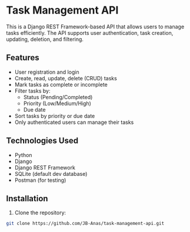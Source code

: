 
# Task Management API

This is a Django REST Framework-based API that allows users to manage tasks efficiently. The API supports user authentication, task creation, updating, deletion, and filtering.

## Features

- User registration and login
- Create, read, update, delete (CRUD) tasks
- Mark tasks as complete or incomplete
- Filter tasks by:
  - Status (Pending/Completed)
  - Priority (Low/Medium/High)
  - Due date
- Sort tasks by priority or due date
- Only authenticated users can manage their tasks

## Technologies Used

- Python
- Django
- Django REST Framework
- SQLite (default dev database)
- Postman (for testing)

## Installation

1. Clone the repository:
```bash
git clone https://github.com/JB-Anas/task-management-api.git
